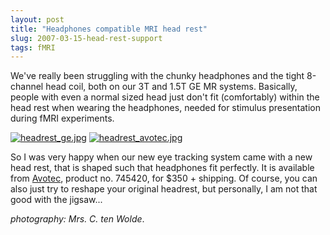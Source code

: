 ```yaml
---
layout: post
title: "Headphones compatible MRI head rest"
slug: 2007-03-15-head-rest-support
tags: fMRI
---
```


We've really been struggling with the chunky headphones and the tight 8-channel head coil, both on our 3T and 1.5T GE MR systems. Basically, people with even a normal sized head just don't fit (comfortably) within the head rest when wearing the headphones, needed for stimulus presentation during fMRI experiments.

[![headrest_ge.jpg](https://dl.dropbox.com/u/3579694/marionsmits.net/2007/03/headrest_ge.thumbnail.jpg)](https://dl.dropbox.com/u/3579694/marionsmits.net/2007/03/headrest_ge.jpg) [![headrest_avotec.jpg](https://dl.dropbox.com/u/3579694/marionsmits.net/2007/03/headrest_avotec.thumbnail.jpg)](https://dl.dropbox.com/u/3579694/marionsmits.net/2007/03/headrest_avotec.jpg)

So I was very happy when our new eye tracking system came with a new head rest, that is shaped such that headphones fit perfectly. It is available from [ Avotec](http://www.avotec.org), product no. 745420, for $350 + shipping. Of course, you can also just try to reshape your original headrest, but personally, I am not that good with the jigsaw...

*photography: Mrs. C. ten Wolde*.
